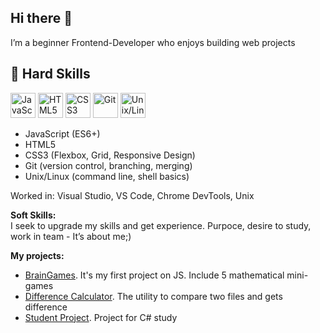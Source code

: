 ## Hi there 👋
I’m a beginner Frontend-Developer who enjoys building web projects

## 🚀 Hard Skills  

<p align="left">
  <img src="https://cdn.jsdelivr.net/gh/devicons/devicon/icons/javascript/javascript-original.svg" width="40" alt="JavaScript"/>
  <img src="https://cdn.jsdelivr.net/gh/devicons/devicon/icons/html5/html5-original.svg" width="40" alt="HTML5"/>
  <img src="https://cdn.jsdelivr.net/gh/devicons/devicon/icons/css3/css3-original.svg" width="40" alt="CSS3"/>
  <img src="https://cdn.jsdelivr.net/gh/devicons/devicon/icons/git/git-original.svg" width="40" alt="Git"/>
  <img src="https://cdn.jsdelivr.net/gh/devicons/devicon/icons/linux/linux-original.svg" width="40" alt="Unix/Linux"/>
</p>

- JavaScript (ES6+)  
- HTML5  
- CSS3 (Flexbox, Grid, Responsive Design)  
- Git (version control, branching, merging)  
- Unix/Linux (command line, shell basics)

Worked in: Visual Studio, VS Code, Chrome DevTools, Unix

**Soft Skills:**  
I seek to upgrade my skills and get experience. Purpoce, desire to study, work in team - It’s about me;)

**My projects:**
- [BrainGames](https://github.com/MeJlukc/frontend-project-44). It's my first project on JS. Include 5 mathematical mini-games
- [Difference Calculator](https://github.com/MeJlukc/frontend-project-46). The utility to compare two files and gets difference
- [Student Project](https://github.com/MeJlukc/PracticeTask3_Console). Project for C# study
<!--
**MeJlukc/MeJlukc** is a ✨ _special_ ✨ repository because its `README.md` (this file) appears on your GitHub profile.

Here are some ideas to get you started:

- 🔭 I’m currently working on ...
- 🌱 I’m currently learning ...
- 👯 I’m looking to collaborate on ...
- 🤔 I’m looking for help with ...
- 💬 Ask me about ...
- 📫 How to reach me: ...
- 😄 Pronouns: ...
- ⚡ Fun fact: ...
-->
